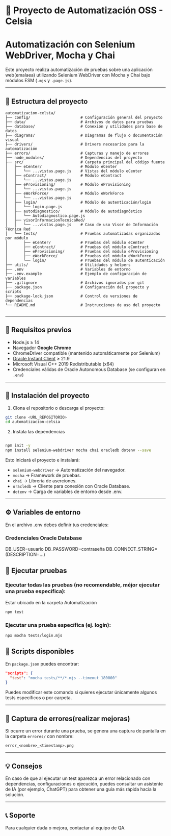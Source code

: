 # 🧪 Proyecto de Automatización OSS - Celsia

# Automatización con Selenium WebDriver, Mocha y Chai

Este proyecto realiza automatización de pruebas sobre una aplicación web(emalaea) utilizando Selenium WebDriver con Mocha y Chai bajo módulos ESM (`.mjs` y `.page.js`).

---

## 📁 Estructura del proyecto

```
automatizacion-celsia/
├── config/                      # Configuración general del proyecto
├── data/                        # Archivos de datos para pruebas
├── database/                    # Conexión y utilidades para base de datos
├── diagrams/                    # Diagramas de flujo o documentación visual
├── drivers/                     # Drivers necesarios para la automatización
├── errors/                      # Capturas y manejo de errores
├── node_modules/                # Dependencias del proyecto
├── src/                         # Carpeta principal del código fuente
│   ├── eCenter/                 # Módulo eCenter
│   │   └── ...vistas.page.js    # Vistas del módulo eCenter
│   ├── eContract/               # Módulo eContract
│   │   └── ...vistas.page.js
│   ├── eProvisioning/           # Módulo eProvisioning
│   │   └── ...vistas.page.js
│   ├── eWorkForce/              # Módulo eWorkForce
│   │   └── ...vistas.page.js
│   ├── login/                   # Módulo de autenticación/login
│   │   └── login.page.js
│   ├── autodiagnostico/         # Módulo de autodiagnóstico
│   │   └── Autodiagnostico.page.js
│   ├── visorInformacionTecnicaRed/
│   │   └── ...vistas.page.js    # Caso de uso Visor de Información Técnica Red
│   └── tests/                   # Pruebas automatizadas organizadas por módulo
│       ├── eCenter/             # Pruebas del módulo eCenter
│       ├── eContract/           # Pruebas del módulo eContract
│       ├── eProvisioning/       # Pruebas del módulo eProvisioning
│       ├── eWorkForce/          # Pruebas del módulo eWorkForce
│       └── login/               # Pruebas del módulo de autenticación
├── utils/                       # Utilidades y helpers
├── .env                         # Variables de entorno
├── .env.example                 # Ejemplo de configuración de variables
├── .gitignore                   # Archivos ignorados por git
├── package.json                 # Configuración del proyecto y scripts
├── package-lock.json            # Control de versiones de dependencias
└── README.md                    # Instrucciones de uso del proyecto


```

---

## 🚀 Requisitos previos

- Node.js ≥ 14
- Navegador **Google Chrome**
- ChromeDriver compatible (mantenido automáticamente por Selenium)
- [Oracle Instant Client](https://www.oracle.com/database/technologies/instant-client.html) ≥ 21.9  
- Microsoft Visual C++ 2019 Redistributable (x64)  
- Credenciales válidas de Oracle Autonomous Database (se configuran en `.env`)

---

## 🔧 Instalación del proyecto

1. Clona el repositorio o descarga el proyecto:

```bash
git clone <URL_REPOSITORIO>
cd automatizacion-celsia
```

2. Instala las dependencias

```bash

npm init -y 
npm install selenium-webdriver mocha chai oracledb dotenv --save

```

Esto iniciará el proyecto e instalará:
- `selenium-webdriver` → Automatización del navegador.
- `mocha` → Framework de pruebas.
- `chai` → Librería de aserciones.
- `oracledb` → Cliente para conexión con Oracle Database.
- `dotenv` → Carga de variables de entorno desde .env.

---

## ⚙️ Variables de entorno

En el archivo .env debes definir tus credenciales:

### Credenciales Oracle Database
DB_USER=usuario
DB_PASSWORD=contraseña
DB_CONNECT_STRING=(DESCRIPTION=...)


## 🧪 Ejecutar pruebas

### Ejecutar todas las pruebas (no recomendable, méjor ejecutar una prueba específica):
Estar ubicado en la carpeta Automatización

```bash
npm test
```

### Ejecutar una prueba específica (ej. login):
```bash
npx mocha tests/login.mjs 
```

## 🧰 Scripts disponibles

En `package.json` puedes encontrar:

```json
"scripts": {
  "test": "mocha tests/**/*.mjs --timeout 180000"
}
```
Puedes modificar este comando si quieres ejecutar únicamente algunos tests específicos o por carpeta.

---

## 📸 Captura de errores(realizar mejoras)

Si ocurre un error durante una prueba, se genera una captura de pantalla en la carpeta `errores/` con nombre: 

```
error_<nombre>_<timestamp>.png
```

---

## 💡 Consejos

En caso de que al ejecutar un test aparezca un error relacionado con dependencias, configuraciones o ejecución, puedes consultar un asistente de IA (por ejemplo, ChatGPT) para obtener una guía más rápida hacia la solución.


---

## 📞 Soporte

Para cualquier duda o mejora, contactar al equipo de QA.
